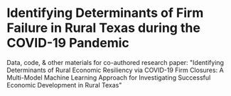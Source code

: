 # Identifying Determinants of Firm Failure in Rural Texas during the COVID-19 Pandemic
Data, code, &amp; other materials for co-authored research paper: "Identifying Determinants of Rural Economic Resiliency via COVID-19 Firm Closures:  A Multi-Model Machine Learning Approach for Investigating Successful Economic Development in Rural Texas"
